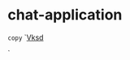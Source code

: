 # chat-application

`copy`
`<a href="javascript:void(0)" onclick="copyTextToClipboard('Vksd')">Vksd</a>
<script>
function copyTextToClipboard(text) {
  var textArea = document.createElement("textarea");
  textArea.value = text;
  document.body.appendChild(textArea);
  textArea.select();
  document.execCommand("copy");
  document.body.removeChild(textArea);
}
</script>`
